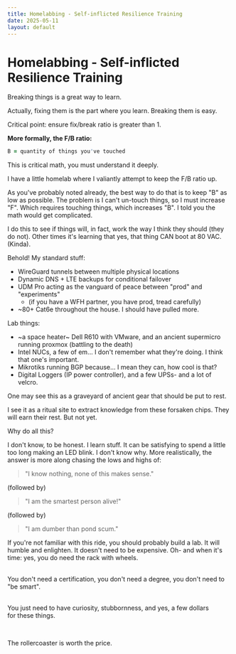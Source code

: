 ```yaml
---
title: Homelabbing - Self-inflicted Resilience Training
date: 2025-05-11
layout: default
---
```


# Homelabbing - Self-inflicted Resilience Training

Breaking things is a great way to learn.

Actually, fixing them is the part where you learn. Breaking them is easy.

Critical point: ensure fix/break ratio is greater than 1.

**More formally, the F/B ratio:**

```F = quantity of fixed things
B = quantity of things you've touched
```
This is critical math, you must understand it deeply.

I have a little homelab where I valiantly attempt to keep the F/B ratio up.

As you've probably noted already, the best way to do that is to keep "B" 
as low as possible. The problem is I can't un-touch things, so I must increase
"F". Which requires touching things, which increases "B". I told you the math
would get complicated.

I do this to see if things will, in fact, work the way I think they should (they do not).
Other times it's learning that yes, that thing CAN boot at 80 VAC. (Kinda).

Behold! My standard stuff:

- WireGuard tunnels between multiple physical locations
- Dynamic DNS + LTE backups for conditional failover
- UDM Pro acting as the vanguard of peace between "prod" and "experiments"
    - (if you have a WFH partner, you have prod, tread carefully)
- ~80+ Cat6e throughout the house. I should have pulled more.

Lab things:
- ~a space heater~ Dell R610 with VMware, and an ancient supermicro running proxmox (battling to the death)
- Intel NUCs, a few of em... I don't remember what they're doing. I think that one's important.
- Mikrotiks running BGP because... I mean they can, how cool is that?
- Digital Loggers (IP power controller), and a few UPSs- and a lot of velcro.

One may see this as a graveyard of ancient gear that should be put to rest.

I see it as a ritual site to extract knowledge from these forsaken chips. They
will earn their rest. But not yet.

Why do all this?

I don't know, to be honest. I learn stuff. It can be satisfying to spend
a little too long making an LED blink. I don't know why. More realistically,
the answer is more along chasing the lows and highs of:

> "I know nothing, none of this makes sense."

(followed by)

> "I am the smartest person alive!"

(followed by)

> "I am dumber than pond scum."

If you're not familiar with this ride, you should probably build a lab.
It will humble and enlighten. It doesn't need to be expensive. Oh- and when it's
time: yes, you do need the rack with wheels.

<div class="field-box" style="white-space:pre-line">
You don't need a certification, you don't need a degree, you don't need to "be smart".

You just need to have curiosity, stubbornness, and yes, a few dollars for these things.

The rollercoaster is worth the price.
</div>